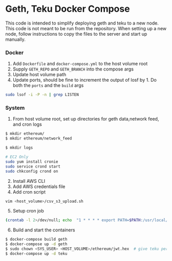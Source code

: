 # Geth, Teku Docker Compose

This code is intended to simplify deploying geth and teku to a new node. This code is not meant to be run from the repository. When setting up a new node, follow instructions to copy the files to the server and start up manually.

### Docker
    
1. Add `Dockerfile` and `docker-compose.yml` to the host volume root
2. Supply `GETH_REPO` and `GETH_BRANCH` into the compose args
3. Update host volume path
4. Update ports, should be fine to increment the output of losf by 1.
Do both the `ports` and the `build` args

```bash
sudo lsof -i -P -n | grep LISTEN
```

### System

1. From host volume root, set up directories for geth data,network feed, and cron logs

```bash
$ mkdir ethereum/
$ mkdir ethereum/network_feed 

$ mkdir logs

# EC2 Only
sudo yum install cronie
sudo service crond start
sudo chkconfig crond on
```

2. Install AWS CLI
3. Add AWS credentials file 
4. Add cron script 

```bash
vim <host_volume>/csv_s3_upload.sh
```

5. Setup cron job

```bash
(crontab -l 2>/dev/null; echo  "1 * * * * export PATH=$PATH:/usr/local/bin && cd <HOST_VOLUME> && sh HOST_VOLUME/csv_s3_upload.sh <NODE_ID> <HOST_VOLUME>/ethereum/network_feed/ >> <HOST_VOLUME>/logs/csv_s3_upload_job.log 2>&1") | crontab -
```

6. Build and start the containers 

```bash
$ docker-compose build geth
$ docker-compose up -d geth
$ sudo chown <SYS_USER> <HOST_VOLUME>/ethereum/jwt.hex  # give teku permissions to use jwt
$ docker-compose up -d teku
```
